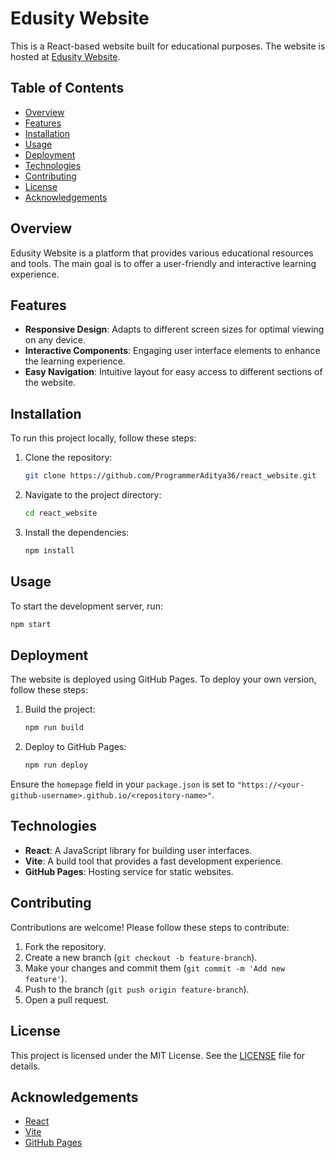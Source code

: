 # Edusity Website

This is a React-based website built for educational purposes. The website is hosted at [Edusity Website](https://programmeraditya36.github.io/react_website/).

## Table of Contents

- [Overview](#overview)
- [Features](#features)
- [Installation](#installation)
- [Usage](#usage)
- [Deployment](#deployment)
- [Technologies](#technologies)
- [Contributing](#contributing)
- [License](#license)
- [Acknowledgements](#acknowledgements)

## Overview

Edusity Website is a platform that provides various educational resources and tools. The main goal is to offer a user-friendly and interactive learning experience.

## Features

- **Responsive Design**: Adapts to different screen sizes for optimal viewing on any device.
- **Interactive Components**: Engaging user interface elements to enhance the learning experience.
- **Easy Navigation**: Intuitive layout for easy access to different sections of the website.

## Installation

To run this project locally, follow these steps:

1. Clone the repository:
    ```bash
    git clone https://github.com/ProgrammerAditya36/react_website.git
    ```
2. Navigate to the project directory:
    ```bash
    cd react_website
    ```
3. Install the dependencies:
    ```bash
    npm install
    ```

## Usage

To start the development server, run:
```bash
npm start

```
## Deployment

The website is deployed using GitHub Pages. To deploy your own version, follow these steps:

1. Build the project:
    ```bash
    npm run build
    ```
2. Deploy to GitHub Pages:
    ```bash
    npm run deploy
    ```

Ensure the `homepage` field in your `package.json` is set to `"https://<your-github-username>.github.io/<repository-name>"`.

## Technologies

- **React**: A JavaScript library for building user interfaces.
- **Vite**: A build tool that provides a fast development experience.
- **GitHub Pages**: Hosting service for static websites.

## Contributing

Contributions are welcome! Please follow these steps to contribute:

1. Fork the repository.
2. Create a new branch (`git checkout -b feature-branch`).
3. Make your changes and commit them (`git commit -m 'Add new feature'`).
4. Push to the branch (`git push origin feature-branch`).
5. Open a pull request.

## License

This project is licensed under the MIT License. See the [LICENSE](LICENSE) file for details.

## Acknowledgements

- [React](https://reactjs.org/)
- [Vite](https://vitejs.dev/)
- [GitHub Pages](https://pages.github.com/)
